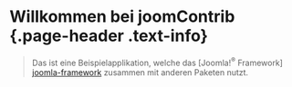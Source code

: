 # <span data-icon="&#xe0ad;" aria-hidden="true"></span> Willkommen bei joomContrib {.page-header .text-info}

> Das ist eine Beispielapplikation, welche das [Joomla!<sup>&reg;</sup> Framework] [joomla-framework] zusammen mit anderen Paketen nutzt.


[joomla-framework]: http://framework.joomla.org/ "Joomla! Framework Homepage"


